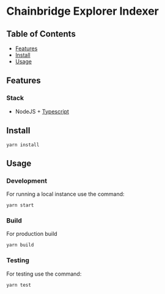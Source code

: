 # Chainbridge Explorer Indexer

## Table of Contents

- [Features](#features)
- [Install](#install)
- [Usage](#usage)
<!-- - [License](#license) -->

## Features

### Stack

- NodeJS + [Typescript](https://github.com/microsoft/TypeScript)


## Install

```
yarn install
```

## Usage

### Development

For running a local instance use the command:

```
yarn start
```


### Build

For production build

```
yarn build
```

### Testing

For testing use the command:

````
yarn test
````



